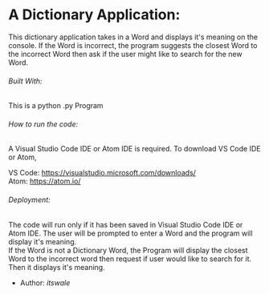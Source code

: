 # A Dictionary Application:

This dictionary application takes in a Word and displays it's meaning on the console. 
If the Word is incorrect, the program suggests the closest Word to the incorrect Word then ask if the user might like to search for the new Word.

###### Built With: 
This is a python .py Program

###### How to run the code:
A Visual Studio Code IDE or Atom IDE is required. To download VS Code IDE or Atom,

VS Code: https://visualstudio.microsoft.com/downloads/<br />
Atom: https://atom.io/

###### Deployment: 
The code will run only if it has been saved in Visual Studio Code IDE or Atom IDE. The user will be prompted to enter a Word and the program will display it's meaning. <br />
If the Word is not a Dictionary Word, the Program will display the closest Word to the incorrect word then request if user would like to search for it.
Then it displays it's meaning.

* Author: *itswale*

